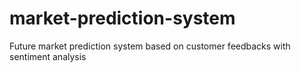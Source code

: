 # market-prediction-system
Future market prediction system based on customer feedbacks with sentiment analysis
